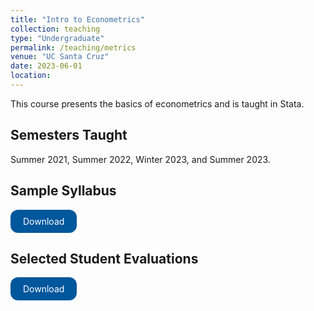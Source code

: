 ```yaml
---
title: "Intro to Econometrics"
collection: teaching
type: "Undergraduate"
permalink: /teaching/metrics
venue: "UC Santa Cruz"
date: 2023-06-01
location: 
---
```

This course presents the basics of econometrics and is taught in Stata.

## Semesters Taught 
Summer 2021, Summer 2022, Winter 2023, and Summer 2023. 

## Sample Syllabus

<a href="https://www.dropbox.com/s/gbcm360c9vfeuoo/Su22_Econ113_Syllabus.pdf?dl=0" style="display: inline-block; background-color: #00579C; color: white; padding: 10px 20px; text-align: center; text-decoration: none; font-size: inherit; border-radius: 12px; transition: background-color 0.3s;">Download</a>

## Selected Student Evaluations 
<a href="https://www.dropbox.com/s/a18e5b90okygcqc/ECON-113-01-71252-Intro%20Econometrics_hashieh%40ucsc.edu_SETS_0c1787cf-52d9-4bbb-b871-6ee5488c4e3een-US.pdf?dl=0" style="display: inline-block; background-color: #00579C; color: white; padding: 10px 20px; text-align: center; text-decoration: none; font-size: inherit; border-radius: 12px; transition: background-color 0.3s;">Download</a>
